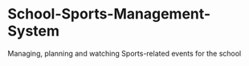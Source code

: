 # School-Sports-Management-System
Managing, planning and watching Sports-related events for the school
